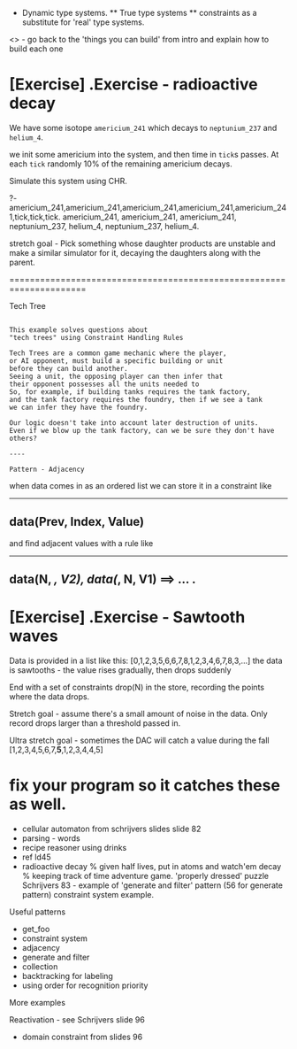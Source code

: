 
* Dynamic type systems. 
** True type systems
** constraints as a substitute for 'real' type systems.


<<TODO>> - go back to the 'things you can build' from intro and explain how to build each one



[Exercise]
.Exercise - radioactive decay
=====================================================================
We have some isotope `americium_241` which decays to `neptunium_237` and `helium_4`.

we init some americium into the system, and then time in `tick`s passes. At each `tick`
randomly 10% of the remaining americium decays.

Simulate this system using CHR.

?- americium_241,americium_241,americium_241,americium_241,americium_241,tick,tick,tick.
americium_241,
americium_241,
americium_241,
neptunium_237,
helium_4,
neptunium_237,
helium_4.

stretch goal - Pick something whose daughter products are unstable and make
a similar simulator for it, decaying the daughters along with the parent.

=====================================================================


Tech Tree
~~~~~~~~~

This example solves questions about
"tech trees" using Constraint Handling Rules

Tech Trees are a common game mechanic where the player,
or AI opponent, must build a specific building or unit
before they can build another.
Seeing a unit, the opposing player can then infer that
their opponent possesses all the units needed to
So, for example, if building tanks requires the tank factory,
and the tank factory requires the foundry, then if we see a tank
we can infer they have the foundry.

Our logic doesn't take into account later destruction of units.
Even if we blow up the tank factory, can we be sure they don't have others?

----

Pattern - Adjacency
~~~~~~~~~~~~~~~~~~~

when data comes in as an ordered list we can store it in a constraint like

----
data(Prev, Index, Value)
----

and find adjacent values with a rule like

----
data(N, _, V2), data(_, N, V1) ==> ... .
----

[Exercise]
.Exercise - Sawtooth waves
=====================================================================
Data is provided in a list like this:
[0,1,2,3,5,6,6,7,8,1,2,3,4,6,7,8,3,...]
the data is sawtooths - the value rises gradually, then drops suddenly

End with a set of constraints drop(N) in the store, recording the points where
the data drops.

Stretch goal - assume there's a small amount of noise in the data. Only record drops larger than 
a threshold passed in.

Ultra stretch goal - sometimes the DAC will catch a value during the fall
[1,2,3,4,5,6,7,**5**,1,2,3,4,4,5]

fix your program so it catches these as well.
=====================================================================



* cellular automaton from schrijvers slides  slide 82
* parsing - words
* recipe reasoner using drinks
* ref ld45
* radioactive decay
% given half lives, put in atoms and watch'em decay
% keeping track of time
adventure game.
'properly dressed' puzzle
Schrijvers 83 - example of 'generate and filter' pattern (56 for generate pattern)
constraint system example.

Useful patterns
* get_foo
* constraint system
* adjacency
* generate and filter
* collection
* backtracking for labeling
* using order for recognition priority

More examples

Reactivation - see Schrijvers slide 96
* domain constraint from slides 96


